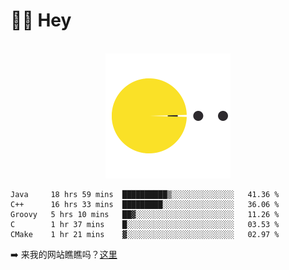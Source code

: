 
# 👋🏻 Hey
<div align="center">
	<br>
	<img src="https://raw.githubusercontent.com/Aniket965/Aniket965/master/pacman.svg?sanitize=true" width="200" height="200">
	<br>
</div>

<!--START_SECTION:waka-->
```text
Java     18 hrs 59 mins  ██████████▒░░░░░░░░░░░░░░   41.36 % 
C++      16 hrs 33 mins  █████████░░░░░░░░░░░░░░░░   36.06 % 
Groovy   5 hrs 10 mins   ██▓░░░░░░░░░░░░░░░░░░░░░░   11.26 % 
C        1 hr 37 mins    █░░░░░░░░░░░░░░░░░░░░░░░░   03.53 % 
CMake    1 hr 21 mins    ▓░░░░░░░░░░░░░░░░░░░░░░░░   02.97 % 
```
<!--END_SECTION:waka-->

 ➡️  来我的网站瞧瞧吗？[这里](https://www.shaolongfei.com)
